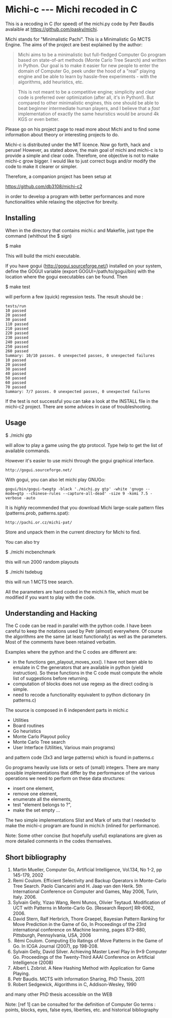 Michi-c --- Michi recoded in C
==============================

This is a recoding in C (for speed) of the michi.py code by Petr Baudis avalaible at
https://github.com/pasky/michi.

Michi stands for "Minimalistic Pachi". This is a Minimalistic Go MCTS Engine. The aims of the project are best explained by the author:

> Michi aims to be a minimalistic but full-fledged Computer Go program based
> on state-of-art methods (Monte Carlo Tree Search) and written in Python.
> Our goal is to make it easier for new people to enter the domain of
> Computer Go, peek under the hood of a "real" playing engine and be able
> to learn by hassle-free experiments - with the algorithms, add heuristics,
> etc.

> This is not meant to be a competitive engine; simplicity and clear code is
> preferred over optimization (after all, it's in Python!).  But compared to
> other minimalistic engines, this one should be able to beat beginner
> intermediate human players, and I believe that a *fast* implementation
> of exactly the same heuristics would be around 4k KGS or even better.

Please go on his project page to read more about Michi and to find some information about theory or interesting projects to do.

Michi-c is distributed under the MIT licence.  Now go forth, hack and peruse!
However, as stated above, the main goal of michi and michi-c is to provide a simple and clear code. Therefore, one objective is not to make michi-c grow bigger.
I would like to just correct bugs and/or modify the code to make it clearer or simpler.

Therefore, a companion project has been setup at

https://github.com/db3108/michi-c2

in order to develop a program with better performances and more functionalities while relaxing the objective for brevity.

Installing
----------

When in the directory that contains michi.c and Makefile, just type the command
(whithout the $ sign)

$ make

This will build the michi executable.

If you have gogui (http://gogui.sourceforge.net/) installed on your system, define the GOGUI variable (export GOGUI=/path/to/gogui/bin) with the location where the gogui executables can be found. Then

$ make test

will perform a few (quick) regression tests. The result should be :

    tests/run
    10 passed
    20 passed
    30 passed
    110 passed
    210 passed
    220 passed
    230 passed
    240 passed
    250 passed
    260 passed
    Summary: 10/10 passes. 0 unexpected passes, 0 unexpected failures
    10 passed
    20 passed
    30 passed
    40 passed
    50 passed
    60 passed
    70 passed
    Summary: 7/7 passes. 0 unexpected passes, 0 unexpected failures

If the test is not successful you can take a look at the INSTALL file in the
michi-c2 project. There are some advices in case of troubleshooting.

Usage
-----

$ ./michi gtp

will allow to play a game using the gtp protocol. Type help to get the list of
available commands.

However it's easier to use michi through the gogui graphical interface.

    http://gogui.sourceforge.net/

With gogui, you can also let michi play GNUGo:

    gogui/bin/gogui-twogtp -black './michi.py gtp' -white 'gnugo --mode=gtp --chinese-rules --capture-all-dead' -size 9 -komi 7.5 -verbose -auto

It is *highly* recommended that you download Michi large-scale pattern files
(patterns.prob, patterns.spat):

    http://pachi.or.cz/michi-pat/

Store and unpack them in the current directory for Michi to find.

You can also try

$ ./michi mcbenchmark

this will run 2000 random playouts

$ ./michi tsdebug

this will run 1 MCTS tree search.

All the parameters are hard coded in the michi.h file, which must be modified if you want to play with the code.

Understanding and Hacking
-------------------------

The C code can be read in parallel with the python code.
I have been careful to keep the notations used by Petr (almost) everywhere.
Of course the algorithms are the same (at least functionally) as well as the
parameters. Most of the comments have been retained verbatim.

Examples where the python and the C codes are different are:
- in the functions gen_playout_moves_xxx(). I have not been able to emulate in
  C the generators that are available in python (yield instruction). So these
  functions in the C code must compute the whole list of suggestions before
  returning.
- computation of blocks does not use regexp as the direct coding is simple.
- need to recode a functionality equivalent to python dictionary (in patterns.c)

The source is composed in 6 independent parts in michi.c
- Utilities
- Board routines
- Go heuristics
- Monte Carlo Playout policy
- Monte Carlo Tree search
- User Interface (Utilities, Various main programs)

and pattern code (3x3 and large patterns) which is found in patterns.c

Go programs heavily use lists or sets of (small) integers. There are many possible implementations that differ by the performance of the various operations we need to perform on these data structures:
- insert one element,
- remove one element,
- enumerate all the elements,
- test "element belongs to ?",
- make the set empty ...

The two simple implementations Slist and Mark of sets that I needed to make the michi-c program are found in michi.h (inlined for performance).

Note: Some other concise (but hopefully useful) explanations are given as more detailed comments in the codes themselves.

Short bibliography
------------------

1.  Martin Mueller, Computer Go, Artificial Intelligence, Vol.134, No 1-2,
    pp 145-179, 2002
2.  Remi Coulom.  Efficient Selectivity and Backup Operators in Monte-Carlo Tree
    Search.  Paolo Ciancarini and H. Jaap van den Herik.  5th International
    Conference on Computer and Games, May 2006, Turin, Italy.  2006.
    <inria-00116992>
3.  Sylvain Gelly, Yizao Wang, Remi Munos, Olivier Teytaud.  Modification of UCT
    with Patterns in Monte-Carlo Go. [Research Report] RR-6062, 2006.
    <inria-00117266v3>
4.  David Stern, Ralf Herbrich, Thore Graepel, Bayesian Pattern Ranking for Move
    Prediction in the Game of Go, In Proceedings of the 23rd international
    conference on Machine learning, pages 873–880, Pittsburgh, Pennsylvania,
    USA, 2006
5.  Rémi Coulom. Computing Elo Ratings of Move Patterns in the Game of Go.
    In ICGA Journal (2007), pp 198-208.
6.  Sylvain Gelly, David Silver. Achieving Master Level Play in 9×9 Computer Go.
    Proceedings of the Twenty-Third AAAI Conference on Artificial Intelligence
    (2008)
7.  Albert L Zobrist. A New Hashing Method with Application for Game Playing.
8.  Petr Baudis. MCTS with Information Sharing, PhD Thesis, 2011
9.  Robert Sedgewick, Algorithms in C, Addison-Wesley, 1990

and many other PhD thesis accessible on the WEB

Note: [ref 1] can be consulted for the definition of Computer Go terms :
      points, blocks, eyes, false eyes, liberties, etc.
      and historical bibliography


